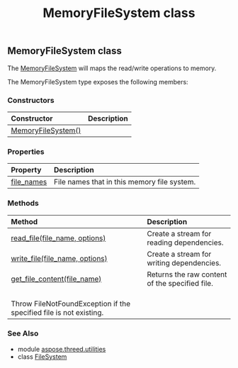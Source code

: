 ﻿---
title: MemoryFileSystem class
second_title: Aspose.3D for Python via .NET API References
description: 
type: docs
weight: 130
url: /python-net/aspose.threed.utilities/memoryfilesystem/
is_root: false
---

## MemoryFileSystem class

The [MemoryFileSystem](/3d/python-net/aspose.threed.utilities/memoryfilesystem) will maps the read/write operations to memory.



The MemoryFileSystem type exposes the following members:

### Constructors
| Constructor | Description |
| :- | :- |
| [MemoryFileSystem()](/3d/python-net/aspose.threed.utilities/memoryfilesystem/__init__/#) |  |


### Properties
| Property | Description |
| :- | :- |
| [file_names](/3d/python-net/aspose.threed.utilities/memoryfilesystem/file_names) | File names that in this memory file system. |


### Methods
| Method | Description |
| :- | :- |
| [read_file(file_name, options)](/3d/python-net/aspose.threed.utilities/memoryfilesystem/read_file/#str-aspose.threed.formats.IOConfig) | Create a stream for reading dependencies. |
| [write_file(file_name, options)](/3d/python-net/aspose.threed.utilities/memoryfilesystem/write_file/#str-aspose.threed.formats.IOConfig) | Create a stream for writing dependencies. |
| [get_file_content(file_name)](/3d/python-net/aspose.threed.utilities/memoryfilesystem/get_file_content/#str) | Returns the raw content of the specified file.<br/>            Throw FileNotFoundException if the specified file is not existing. |


### See Also

* module [aspose.threed.utilities](../)
* class [FileSystem](/3d/python-net/aspose.threed.utilities/filesystem)
